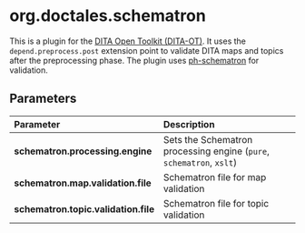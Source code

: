 org.doctales.schematron
=======================

This is a plugin for the [DITA Open Toolkit (DITA-OT)](http://www.dita-ot.org). It uses the `depend.preprocess.post` extension point to validate DITA maps and topics after the preprocessing phase. The plugin uses [ph-schematron](https://github.com/phax/ph-schematron) for validation.

## Parameters

| Parameter | Description |
|:----------|:------------|
| **schematron.processing.engine** | Sets the Schematron processing engine (`pure`, `schematron`, `xslt`) |
| **schematron.map.validation.file** | Schematron file for map validation |
| **schematron.topic.validation.file** | Schematron file for topic validation |